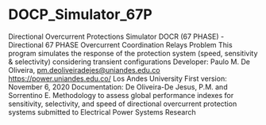 # DOCP_Simulator_67P
Directional Overcurrent Protections Simulator
 DOCR (67 PHASE) - Directional 67 PHASE Overcurrent Coordination Relays Problem
 This program simulates the response of the protection system (speed, sensitivity  & selectivity) 
 considering transient configurations
 Developer:
 Paulo M. De Oliveira, pm.deoliveiradejes@uniandes.edu.co
 https://power.uniandes.edu.co/
 Los Andes University
 First version: November 6, 2020 
 Documentation:
 De Oliveira-De Jesus, P.M. and Sorrentino E. 
 Methodology to assess global performance indexes for sensitivity, selectivity, and speed of directional overcurrent protection systems
 submitted to Electrical Power Systems Research
